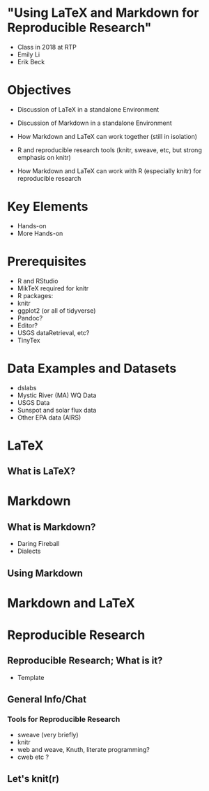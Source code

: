 # "Using LaTeX and Markdown for Reproducible Research" #
* Class in 2018 at RTP
* Emily Li
* Erik Beck

# Objectives #

* Discussion of LaTeX in a standalone Environment
* Discussion of Markdown in a standalone Environment
* How Markdown and LaTeX can work together (still in isolation)

* R and reproducible research tools (knitr, sweave, etc, but strong
  emphasis on knitr)

* How Markdown and LaTeX can work with R (especially knitr) for
  reproducible research

# Key Elements #

* Hands-on
* More Hands-on

# Prerequisites #

* R and RStudio
* MikTeX required for knitr
* R packages:
* knitr 
* ggplot2 (or all of tidyverse)
* Pandoc?
* Editor?
* USGS dataRetrieval, etc?
* TinyTex

# Data Examples and Datasets #
* dslabs
* Mystic River (MA) WQ Data
* USGS Data
* Sunspot and solar flux data
* Other EPA data (AIRS)


# LaTeX #

## What is LaTeX? ##

# Markdown #

## What is Markdown? ##
* Daring Fireball
* Dialects

## Using Markdown ##

# Markdown and LaTeX #

# Reproducible Research #

## Reproducible Research; What is it? ##
* Template

## General Info/Chat ##

### Tools for Reproducible Research ###
* sweave (very briefly)
* knitr
* web and weave, Knuth, literate programming?
* cweb etc ?

## Let's knit(r) ##




